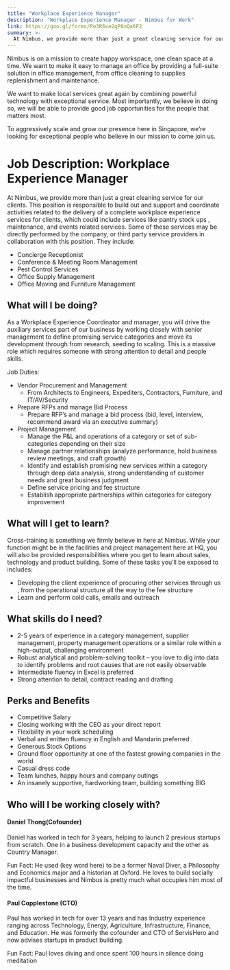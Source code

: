 ```yaml
---
title: "Workplace Experience Manager"
description: "Workplace Experience Manager - Nimbus for Work"
link: https://goo.gl/forms/Pe3R6ve2qP8nQo6F2
summary: >-
  At Nimbus, we provide more than just a great cleaning service for our clients. This position is responsible to build out and support and coordinate activities related to the delivery of a complete workplace experience services for clients, which could include services like pantry stock ups, maintenance, and events related services.  
---
```


Nimbus is on a mission to create happy workspace, one clean space at a time. We want to make it easy to manage an office by providing a full-suite solution in office management, from office cleaning to supplies replenishment and maintenance. 

We want to make local services great again by combining powerful technology with exceptional service. Most importantly, we believe in doing so, we will be able to provide good job opportunities for the people that matters most. 

To aggressively scale and grow our presence here in Singapore, we’re looking for exceptional people who believe in our mission to come join us.

# Job Description: Workplace Experience Manager

At Nimbus, we provide more than just a great cleaning service for our clients. This position is responsible to build out and support and coordinate activities related to the delivery of a complete workplace experience services for clients, which could include services like pantry stock ups , maintenance, and events related services. Some of these services may be directly performed by the company, or third party service providers in collaboration with this position. They include: 

- Concierge Receptionist 
- Conference & Meeting Room Management
- Pest Control Services
- Office Supply Management
- Office Moving and Furniture Management

## What will I be doing?

As a Workplace Experience Coordinator and manager, you will drive the auxiliary services part of our business by working closely with senior management to define promising service categories and move its development through from research, seeding to scaling. This is a massive role which requires someone with strong attention to detail and people skills. 

Job Duties:

- Vendor Procurement and Management
  - From Architects to Engineers, Expediters, Contractors, Furniture, and IT/AV/Security
- Prepare RFPs and manage Bid Process
  - Prepare RFP’s and manage a bid process (bid, level, interview, recommend award via an executive summary)
- Project Management
  - Manage the P&L and operations of a category or set of sub-categories depending on their size
  - Manage partner relationships (analyze performance, hold business review meetings, and craft growth)
  - Identify and establish promising new services within a category through deep data analysis, strong understanding of customer needs and great business judgment
  - Define service pricing and fee structure
  - Establish appropriate partnerships within categories for category improvement

## What will I get to learn?

Cross-training is something we firmly believe in here at Nimbus. While your function might be in the facilities and project management  here at HQ, you will also be provided responsibilities where you get to learn about sales, technology and product building. Some of these tasks you’ll be exposed to includes: 

- Developing the client experience of procuring other services through us , from the operational structure all the way to the fee structure 
- Learn and perform cold calls, emails and outreach

## What skills do I need? 

- 2-5 years of experience in a category management, supplier management, property management operations or a similar role within a high-output, challenging environment
- Robust analytical and problem-solving toolkit – you love to dig into data to identify problems and root causes that are not easily observable
- Intermediate fluency in Excel is preferred 
- Strong attention to detail, contract reading and drafting

## Perks and Benefits

- Competitive Salary
- Closing working with the CEO as your direct report 
- Flexibility in your work scheduling
- Verbal and written fluency in English and Mandarin preferred .
- Generous Stock Options
- Ground floor opportunity at one of the fastest growing companies in the world
- Casual dress code
- Team lunches, happy hours and company outings
- An insanely supportive, hardworking team, building something BIG

## Who will I be working closely with? 

#### Daniel Thong(Cofounder)

Daniel has worked in tech for 3 years, helping to launch 2 previous startups from scratch. One in a business development capacity and the other as Country Manager. 

Fun Fact: He used (key word here) to be a former Naval Diver, a Philosophy and Economics major and a historian at Oxford. He loves to build socially impactful businesses and Nimbus is pretty much what occupies him most of the time.

#### Paul Copplestone (CTO) 

Paul has worked in tech for over 13 years and has Industry experience ranging across Technology, Energy, Agriculture, Infrastructure, Finance, and Education. He was formerly the cofounder and  CTO of ServisHero and now advises startups in product building. 

Fun Fact: Paul loves diving and once spent 100 hours in silence doing meditation
